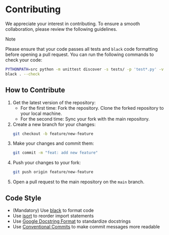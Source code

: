 # Contributing

We appreciate your interest in contributing. To ensure a smooth collaboration, please review the following guidelines.

> [!Note]
> Please ensure that your code passes all tests and `black` code formatting before opening a pull request.
> You can run the following commands to check your code:
> ```bash
> PYTHONPATH=src python -m unittest discover -s tests/ -p 'test*.py' -v
> black . --check
> ```

## How to Contribute

1. Get the latest version of the repository:
    - For the first time: Fork the repository. Clone the forked repository to your local machine.
    - For the second time: Sync your fork with the main repository.
2. Create a new branch for your changes:
    ```bash
    git checkout -b feature/new-feature
    ```
3. Make your changes and commit them:
    ```bash
    git commit -m "feat: add new feature"
    ```
4. Push your changes to your fork:
    ```bash
    git push origin feature/new-feature
    ```
5. Open a pull request to the main repository on the `main` branch.

## Code Style

- (Mandatory) Use [black](https://black.readthedocs.io/en/stable/) to format code
- Use [isort](https://pycqa.github.io/isort/) to reorder import statements
- Use [Google Docstring Format](https://sphinxcontrib-napoleon.readthedocs.io/en/latest/example_google.html) to standardize docstrings
- Use [Conventional Commits](https://www.conventionalcommits.org/) to make commit messages more readable
